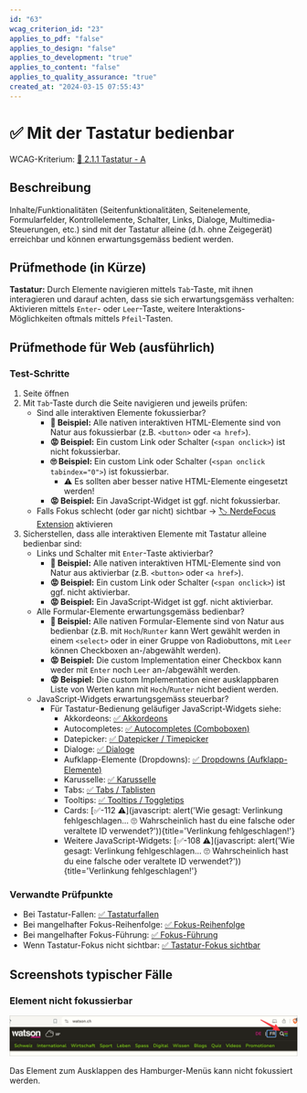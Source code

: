 ```yaml
---
id: "63"
wcag_criterion_id: "23"
applies_to_pdf: "false"
applies_to_design: "false"
applies_to_development: "true"
applies_to_content: "false"
applies_to_quality_assurance: "true"
created_at: "2024-03-15 07:55:43"
---
```


# ✅ Mit der Tastatur bedienbar

WCAG-Kriterium: [📜 2.1.1 Tastatur - A](..)

## Beschreibung

Inhalte/Funktionalitäten (Seitenfunktionalitäten, Seitenelemente, Formularfelder, Kontrollelemente, Schalter, Links, Dialoge, Multimedia-Steuerungen, etc.) sind mit der Tastatur alleine (d.h. ohne Zeigegerät) erreichbar und können erwartungsgemäss bedient werden.

## Prüfmethode (in Kürze)

**Tastatur:** Durch Elemente navigieren mittels `Tab`-Taste, mit ihnen interagieren und darauf achten, dass sie sich erwartungsgemäss verhalten: Aktivieren mittels `Enter`- oder `Leer`-Taste, weitere Interaktions-Möglichkeiten oftmals mittels `Pfeil`-Tasten.

## Prüfmethode für Web (ausführlich)

### Test-Schritte

1. Seite öffnen
1. Mit `Tab`-Taste durch die Seite navigieren und jeweils prüfen:
    - Sind alle interaktiven Elemente fokussierbar?
        - **🙂 Beispiel:** Alle nativen interaktiven HTML-Elemente sind von Natur aus fokussierbar (z.B. `<button>` oder `<a href>`).
        - **😡 Beispiel:** Ein custom Link oder Schalter (`<span onclick>`) ist nicht fokussierbar.
        - **🙄 Beispiel:** Ein custom Link oder Schalter (`<span onclick tabindex="0">`) ist fokussierbar.
            - ⚠️ Es sollten aber besser native HTML-Elemente eingesetzt werden!
        - **😡 Beispiel:** Ein JavaScript-Widget ist ggf. nicht fokussierbar.
    - Falls Fokus schlecht (oder gar nicht) sichtbar → [🏷️ NerdeFocus Extension](/de/tags/nerdefocus-extension) aktivieren
1. Sicherstellen, dass alle interaktiven Elemente mit Tastatur alleine bedienbar sind:
    - Links und Schalter mit `Enter`-Taste aktivierbar?
        - **🙂 Beispiel:** Alle nativen interaktiven HTML-Elemente sind von Natur aus aktivierbar (z.B. `<button>` oder `<a href>`).
        - **😡 Beispiel:** Ein custom Link oder Schalter (`<span onclick>`) ist ggf. nicht aktivierbar.
        - **😡 Beispiel:** Ein JavaScript-Widget ist ggf. nicht aktivierbar.
    - Alle Formular-Elemente erwartungsgemäss bedienbar?
        - **🙂 Beispiel:** Alle nativen Formular-Elemente sind von Natur aus bedienbar (z.B. mit `Hoch`/`Runter` kann Wert gewählt werden in einem `<select>` oder in einer Gruppe von Radiobuttons, mit `Leer` können Checkboxen an-/abgewählt werden).
        - **😡 Beispiel:** Die custom Implementation einer Checkbox kann weder mit `Enter` noch `Leer`
an-/abgewählt werden.
        - **😡 Beispiel:** Die custom Implementation einer ausklappbaren Liste von Werten kann mit `Hoch`/`Runter` nicht bedient werden.
    - JavaScript-Widgets erwartungsgemäss steuerbar?
        - Für Tastatur-Bedienung geläufiger JavaScript-Widgets siehe:
            - Akkordeons: [✅ Akkordeons](/de/wcag/4.1.2a-erweiterte-steuerelemente-widgets/akkordeons)
            - Autocompletes: [✅ Autocompletes (Comboboxen)](/de/wcag/4.1.2a-erweiterte-steuerelemente-widgets/autocompletes-comboboxen)
            - Datepicker: [✅ Datepicker / Timepicker](/de/wcag/4.1.2a-erweiterte-steuerelemente-widgets/datepicker-timepicker)
            - Dialoge: [✅ Dialoge](/de/wcag/4.1.2a-erweiterte-steuerelemente-widgets/dialoge)
            - Aufklapp-Elemente (Dropdowns): [✅ Dropdowns (Aufklapp-Elemente)](/de/wcag/4.1.2a-erweiterte-steuerelemente-widgets/dropdowns-aufklapp-elemente)
            - Karusselle: [✅ Karusselle](/de/wcag/4.1.2a-erweiterte-steuerelemente-widgets/karusselle)
            - Tabs: [✅ Tabs / Tablisten](/de/wcag/4.1.2a-erweiterte-steuerelemente-widgets/tabs-tablisten)
            - Tooltips: [✅ Tooltips / Toggletips](/de/wcag/4.1.2a-erweiterte-steuerelemente-widgets/tooltips-toggletips)
            - Cards: [✅-112 ⚠️](javascript: alert('Wie gesagt: Verlinkung fehlgeschlagen... 🙄 Wahrscheinlich hast du eine falsche oder veraltete ID verwendet?')){title='Verlinkung fehlgeschlagen!'}
            - Weitere JavaScript-Widgets: [✅-108 ⚠️](javascript: alert('Wie gesagt: Verlinkung fehlgeschlagen... 🙄 Wahrscheinlich hast du eine falsche oder veraltete ID verwendet?')){title='Verlinkung fehlgeschlagen!'}

### Verwandte Prüfpunkte

- Bei Tastatur-Fallen: [✅ Tastaturfallen](/de/wcag/2.1.2-keine-tastaturfalle/tastaturfallen)
- Bei mangelhafter Fokus-Reihenfolge: [✅ Fokus-Reihenfolge](/de/wcag/2.4.3-fokus-reihenfolge/fokus-reihenfolge)
- Bei mangelhafter Fokus-Führung: [✅ Fokus-Führung](/de/wcag/2.4.3-fokus-reihenfolge/fokus-fuehrung)
- Wenn Tastatur-Fokus nicht sichtbar: [✅ Tastatur-Fokus sichtbar](/de/wcag/2.4.7-fokus-sichtbar/tastatur-fokus-sichtbar)

## Screenshots typischer Fälle

### Element nicht fokussierbar

![Nicht fokussierbares Hamburger-Menü auf Watson](images/nicht-fokussierbares-hamburger-men-auf-watson.png)

Das Element zum Ausklappen des Hamburger-Menüs kann nicht fokussiert werden.
